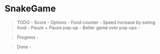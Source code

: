 # SnakeGame

 >TODO
    - Score
    - Options
    - Food counter
    - Speed increase by eating food
    - Pauze + Pauze pop-up
    - Better game over pop-ups
    - 

 >Progress
    -  

 >Done
    -

